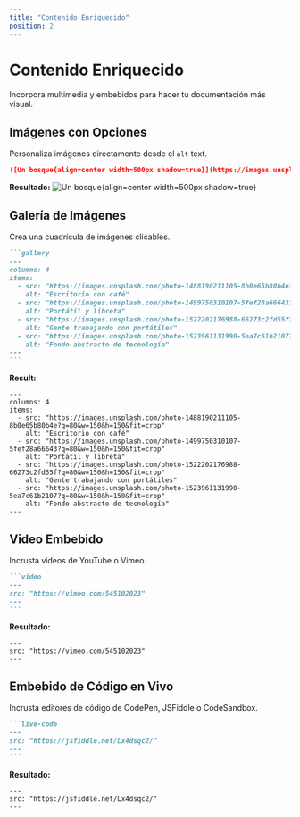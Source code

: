 ```yaml
---
title: "Contenido Enriquecido"
position: 2
---
```


# Contenido Enriquecido

Incorpora multimedia y embebidos para hacer tu documentación más visual.

## Imágenes con Opciones

Personaliza imágenes directamente desde el `alt` text.

```markdown
![Un bosque{align=center width=500px shadow=true}](https://images.unsplash.com/photo-1447752875215-b2761acb3c5d)
```

**Resultado:**
![Un bosque{align=center width=500px shadow=true}](https://images.unsplash.com/photo-1447752875215-b2761acb3c5d)

## Galería de Imágenes

Crea una cuadrícula de imágenes clicables.

````markdown
```gallery
---
columns: 4
items:
  - src: "https://images.unsplash.com/photo-1488190211105-8b0e65b80b4e?q=80&w=150&h=150&fit=crop"
    alt: "Escritorio con café"
  - src: "https://images.unsplash.com/photo-1499750310107-5fef28a66643?q=80&w=150&h=150&fit=crop"
    alt: "Portátil y libreta"
  - src: "https://images.unsplash.com/photo-1522202176988-66273c2fd55f?q=80&w=150&h=150&fit=crop"
    alt: "Gente trabajando con portátiles"
  - src: "https://images.unsplash.com/photo-1523961131990-5ea7c61b2107?q=80&w=150&h=150&fit=crop"
    alt: "Fondo abstracto de tecnología"
---
```
````
**Result:**
```gallery
---
columns: 4
items:
  - src: "https://images.unsplash.com/photo-1488190211105-8b0e65b80b4e?q=80&w=150&h=150&fit=crop"
    alt: "Escritorio con café"
  - src: "https://images.unsplash.com/photo-1499750310107-5fef28a66643?q=80&w=150&h=150&fit=crop"
    alt: "Portátil y libreta"
  - src: "https://images.unsplash.com/photo-1522202176988-66273c2fd55f?q=80&w=150&h=150&fit=crop"
    alt: "Gente trabajando con portátiles"
  - src: "https://images.unsplash.com/photo-1523961131990-5ea7c61b2107?q=80&w=150&h=150&fit=crop"
    alt: "Fondo abstracto de tecnología"
---
```

## Video Embebido

Incrusta videos de YouTube o Vimeo.

````markdown
```video
---
src: "https://vimeo.com/545102023"
---
```
````
**Resultado:**
```video
---
src: "https://vimeo.com/545102023"
---
```

## Embebido de Código en Vivo

Incrusta editores de código de CodePen, JSFiddle o CodeSandbox.

````markdown
```live-code
---
src: "https://jsfiddle.net/Lx4dsqc2/"
---
```
````
**Resultado:**
```live-code
---
src: "https://jsfiddle.net/Lx4dsqc2/"
---
```